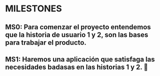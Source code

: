 # MILESTONES

## MS0: Para comenzar el proyecto entendemos que la historia de usuario 1 y 2, son las bases para trabajar el producto.  

## MS1: Haremos una aplicación que satisfaga las necesidades badasas en las historias 1 y 2.  📝
